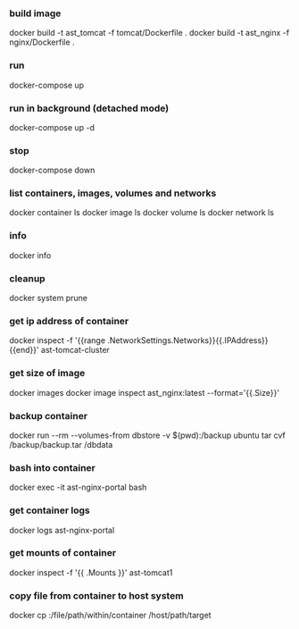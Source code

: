 ### build image
docker build -t ast_tomcat -f tomcat/Dockerfile .
docker build -t ast_nginx -f nginx/Dockerfile .

### run
docker-compose up

### run in background (detached mode)
docker-compose up -d

### stop
docker-compose down

### list containers, images, volumes and networks
docker container ls
docker image ls
docker volume ls
docker network ls

### info
docker info

### cleanup
docker system prune

### get ip address of container
docker inspect -f '{{range .NetworkSettings.Networks}}{{.IPAddress}}{{end}}' ast-tomcat-cluster

### get size of image
docker images
docker image inspect ast_nginx:latest --format='{{.Size}}'

### backup container
docker run --rm --volumes-from dbstore -v $(pwd):/backup ubuntu tar cvf /backup/backup.tar /dbdata

### bash into container
docker exec -it ast-nginx-portal bash

### get container logs
docker logs ast-nginx-portal

### get mounts of container
docker inspect -f '{{ .Mounts }}' ast-tomcat1

### copy file from container to host system
docker cp <containerId>:/file/path/within/container /host/path/target


